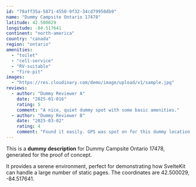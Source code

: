 ```yaml
---
id: "78aff35a-5871-4550-9f32-34cd79950db9"
name: "Dummy Campsite Ontario 17478"
latitude: 42.500029
longitude: -84.517641
continent: "north-america"
country: "canada"
region: "ontario"
amenities:
  - "toilet"
  - "cell-service"
  - "RV-suitable"
  - "fire-pit"
images:
  - "https://res.cloudinary.com/demo/image/upload/v1/sample.jpg"
reviews:
  - author: "Dummy Reviewer A"
    date: "2025-01-016"
    rating: 5
    comment: "A nice, quiet dummy spot with some basic amenities."
  - author: "Dummy Reviewer B"
    date: "2025-03-02"
    rating: 4
    comment: "Found it easily. GPS was spot on for this dummy location."
---
```


This is a **dummy description** for Dummy Campsite Ontario 17478, generated for the proof of concept.

It provides a serene environment, perfect for demonstrating how SvelteKit can handle a large number of static pages. The coordinates are 42.500029, -84.517641.
